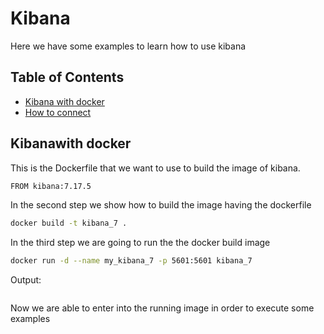 # Kibana
Here we have some examples to learn how to use kibana

## Table of Contents
* [Kibana with docker](#kibana-with-docker)
* [How to connect](#how-to-connect)

## Kibanawith docker
This is the Dockerfile that we want to use to build the image of kibana.
```sh
FROM kibana:7.17.5

```

In the second step we show how to build the image having the dockerfile
```sh
docker build -t kibana_7 .
```

In the third step we are going to run the the docker build image
```sh
docker run -d --name my_kibana_7 -p 5601:5601 kibana_7
```

Output:
```sh

```

Now we are able to enter into the running image in order to execute some examples
```sh

```
